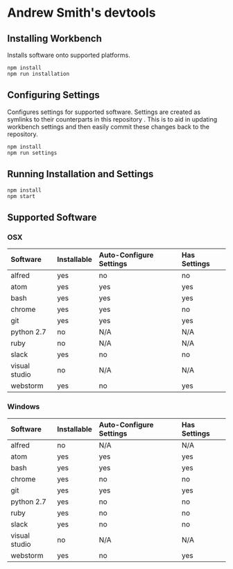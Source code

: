 # Andrew Smith's devtools
## Installing Workbench
Installs software onto supported platforms.

```shell
npm install
npm run installation
```

## Configuring Settings
Configures settings for supported software. Settings are created as symlinks to their counterparts in this repository . This is to aid in updating workbench settings and then easily commit these changes back to the repository.

```shell
npm install
npm run settings
```

## Running Installation and Settings

```shell
npm install
npm start
```

## Supported Software
### OSX

Software      | Installable | Auto-Configure Settings | Has Settings
:------------ | :---------- | :---------------------- | :-----------
alfred        | yes         | no                      | no
atom          | yes         | yes                     | yes
bash          | yes         | yes                     | yes
chrome        | yes         | yes                     | no
git           | yes         | yes                     | yes
python 2.7    | no          | N/A                     | N/A
ruby          | no          | N/A                     | N/A
slack         | yes         | no                      | no
visual studio | no          | N/A                     | N/A
webstorm      | yes         | no                      | yes

### Windows

Software      | Installable | Auto-Configure Settings | Has Settings
:------------ | :---------- | :---------------------- | :-----------
alfred        | no          | N/A                     | N/A
atom          | yes         | yes                     | yes
bash          | yes         | yes                     | yes
chrome        | yes         | no                      | no
git           | yes         | yes                     | yes
python 2.7    | yes         | no                      | no
ruby          | yes         | no                      | no
slack         | yes         | no                      | no
visual studio | no          | N/A                     | N/A
webstorm      | yes         | no                      | yes
